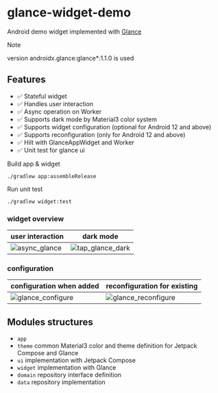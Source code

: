 # glance-widget-demo

Android demo widget implemented with [Glance](https://developer.android.com/jetpack/androidx/releases/glance)

> [!NOTE]
>
> version androidx.glance:glance*:1.1.0 is used

## Features

- ✅ Stateful widget
- ✅ Handles user interaction
- ✅ Async operation on Worker
- ✅ Supports dark mode by Material3 color system
- ✅ Supports widget configuration (optional for Android 12 and above)
- ✅ Supports reconfiguration (only for Android 12 and above)
- ✅ Hilt with GlanceAppWidget and Worker
- ✅ Unit test for glance ui



Build app & widget
```shell
./gradlew app:assembleRelease
```

Run unit test
```shell
./gradlew widget:test
```


### widget overview

| user interaction                                                                                                        | dark mode                                                                                                                   |  
|-------------------------------------------------------------------------------------------------------------------------|-----------------------------------------------------------------------------------------------------------------------------|  
|![async_glance](https://github.com/Seo-4d696b75/glance-widget-demo/assets/25225028/f0250095-3e51-47da-af41-a86527637c90) | ![tap_glance_dark](https://github.com/Seo-4d696b75/glance-widget-demo/assets/25225028/de8c82e8-25c8-4299-a95b-8a7f4ac29a0c) |  

### configuration

| configuration when added                                                                                                     | reconfiguration for existing                                                                                                  |  
|------------------------------------------------------------------------------------------------------------------------------|-------------------------------------------------------------------------------------------------------------------------------|  
| ![glance_configure](https://github.com/Seo-4d696b75/glance-widget-demo/assets/25225028/bc5ea08c-7656-4737-bf4a-fa2038fb0f6e) | ![glance_reconfigure](https://github.com/Seo-4d696b75/glance-widget-demo/assets/25225028/4a19ea9a-2a9e-4783-b6fd-6cb638a063ff) |  

## Modules structures

- `app`
- `theme` common Material3 color and theme definition for Jetpack Compose and Glance
- `ui` implementation with Jetpack Compose 
- `widget` implementation with Glance
- `domain` repository interface definition
- `data` repository implementation
